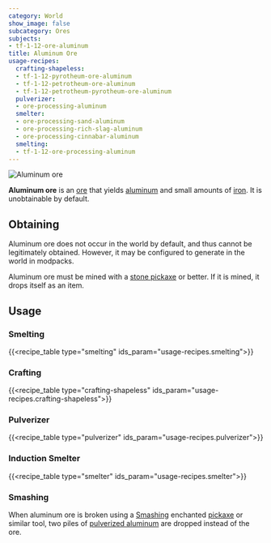 ```yaml
---
category: World
show_image: false
subcategory: Ores
subjects:
- tf-1-12-ore-aluminum
title: Aluminum Ore
usage-recipes:
  crafting-shapeless:
  - tf-1-12-pyrotheum-ore-aluminum
  - tf-1-12-petrotheum-ore-aluminum
  - tf-1-12-petrotheum-pyrotheum-ore-aluminum
  pulverizer:
  - ore-processing-aluminum
  smelter:
  - ore-processing-sand-aluminum
  - ore-processing-rich-slag-aluminum
  - ore-processing-cinnabar-aluminum
  smelting:
  - tf-1-12-ore-processing-aluminum
---
```


![Aluminum ore](/images/docs/1.12/thermal-foundation/ore-aluminum.png)


**Aluminum ore** is an [ore](https://minecraft.gamepedia.com/Ore) that yields
[aluminum](../aluminum-ingot/) and small amounts of
[iron](https://minecraft.gamepedia.com/Iron_Ingot). It is unobtainable by
default.


Obtaining
---------

Aluminum ore does not occur in the world by default, and thus cannot be
legitimately obtained. However, it may be configured to generate in the world in
modpacks.

Aluminum ore must be mined with a [stone
pickaxe](https://minecraft.gamepedia.com/Pickaxe) or better. If it is mined, it
drops itself as an item.


Usage
-----

### Smelting
{{<recipe_table type="smelting" ids_param="usage-recipes.smelting">}}

### Crafting
{{<recipe_table type="crafting-shapeless" ids_param="usage-recipes.crafting-shapeless">}}

### Pulverizer
{{<recipe_table type="pulverizer" ids_param="usage-recipes.pulverizer">}}

### Induction Smelter
{{<recipe_table type="smelter" ids_param="usage-recipes.smelter">}}

### Smashing
When aluminum ore is broken using a [Smashing](../../cofh-core/smashing/)
enchanted [pickaxe](https://minecraft.gamepedia.com/Pickaxe) or similar tool,
two piles of [pulverized
aluminum](../pulverized-aluminum/) are dropped instead of
the ore.
